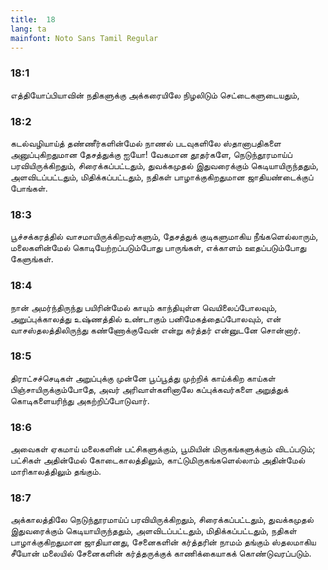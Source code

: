 ```yaml
---
title:  18
lang: ta
mainfont: Noto Sans Tamil Regular
---
```


###  18:1

எத்தியோப்பியாவின் நதிகளுக்கு அக்கரையிலே நிழலிடும் செட்டைகளுடையதும்,

###  18:2

கடல்வழியாய்த் தண்ணீர்களின்மேல் நாணல் படவுகளிலே ஸ்தானாபதிகளை அனுப்புகிறதுமான தேசத்துக்கு ஐயோ! வேகமான தூதர்களே, நெடுந்தூரமாய்ப் பரவியிருக்கிறதும், சிரைக்கப்பட்டதும், துவக்கமுதல் இதுவரைக்கும் கெடியாயிருந்ததும், அளவிடப்பட்டதும், மிதிக்கப்பட்டதும், நதிகள் பாழாக்குகிறதுமான ஜாதியண்டைக்குப் போங்கள்.

###  18:3

பூச்சக்கரத்தில் வாசமாயிருக்கிறவர்களும், தேசத்துக் குடிகளுமாகிய நீங்களெல்லாரும், மலைகளின்மேல் கொடியேற்றப்படும்போது பாருங்கள், எக்காளம் ஊதப்படும்போது கேளுங்கள்.

###  18:4

நான் அமர்ந்திருந்து பயிரின்மேல் காயும் காந்தியுள்ள வெயிலைப்போலவும், அறுப்புக்காலத்து உஷ்ணத்தில் உண்டாகும் பனிமேகத்தைப்போலவும், என் வாசஸ்தலத்திலிருந்து கண்ணோக்குவேன் என்று கர்த்தர் என்னுடனே சொன்னார்.

###  18:5

திராட்சச்செடிகள் அறுப்புக்கு முன்னே பூப்பூத்து முற்றிக் காய்க்கிற காய்கள் பிஞ்சாயிருக்கும்போதே, அவர் அரிவாள்களினாலே கப்புக்கவர்களை அறுத்துக் கொடிகளையரிந்து அகற்றிப்போடுவார்.

###  18:6

அவைகள் ஏகமாய் மலைகளின் பட்சிகளுக்கும், பூமியின் மிருகங்களுக்கும் விடப்படும்; பட்சிகள் அதின்மேல் கோடைகாலத்திலும், காட்டுமிருகங்களெல்லாம் அதின்மேல் மாரிகாலத்திலும் தங்கும்.

###  18:7

அக்காலத்திலே நெடுந்தூரமாய்ப் பரவியிருக்கிறதும், சிரைக்கப்பட்டதும், துவக்கமுதல் இதுவரைக்கும் கெடியாயிருந்ததும், அளவிடப்பட்டதும், மிதிக்கப்பட்டதும், நதிகள் பாழாக்குகிறதுமான ஜாதியானது, சேனைகளின் கர்த்தரின் நாமம் தங்கும் ஸ்தலமாகிய சீயோன் மலையில் சேனைகளின் கர்த்தருக்குக் காணிக்கையாகக் கொண்டுவரப்படும்.

